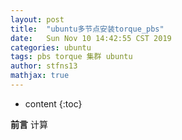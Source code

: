 ```yaml
---
layout: post
title:  "ubuntu多节点安装torque_pbs"
date:   Sun Nov 10 14:42:55 CST 2019 
categories: ubuntu
tags: pbs torque 集群 ubuntu
author: stfns13
mathjax: true
---
```

* content
{:toc}


**前言**
计算
